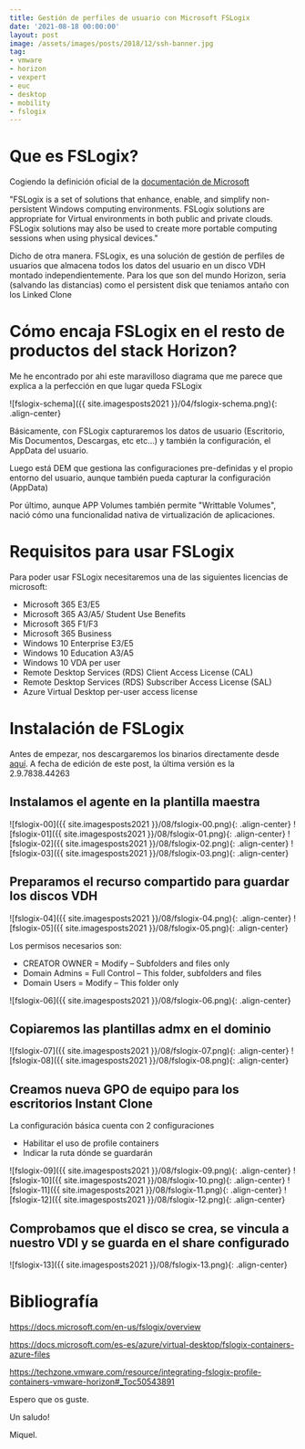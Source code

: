 ```yaml
---
title: Gestión de perfiles de usuario con Microsoft FSLogix
date: '2021-08-18 00:00:00'
layout: post
image: /assets/images/posts/2018/12/ssh-banner.jpg
tag:
- vmware
- horizon
- vexpert
- euc
- desktop
- mobility
- fslogix
---
```


# Que es FSLogix?

Cogiendo la definición oficial de la [documentación de Microsoft](https://docs.microsoft.com/en-us/fslogix/overview)

"FSLogix is a set of solutions that enhance, enable, and simplify non-persistent Windows computing environments. FSLogix solutions are appropriate for Virtual environments in both public and private clouds. FSLogix solutions may also be used to create more portable computing sessions when using physical devices."

Dicho de otra manera. FSLogix, es una solución de gestión de perfiles de usuarios que almacena todos los datos del usuario en un disco VDH montado independientemente. Para los que son del mundo Horizon, seria (salvando las distancias) como el persistent disk que teniamos antaño con los Linked Clone

# Cómo encaja FSLogix en el resto de productos del stack Horizon?

Me he encontrado por ahi este maravilloso diagrama que me parece que explica a la perfección en que lugar queda FSLogix

![fslogix-schema]({{ site.imagesposts2021 }}/04/fslogix-schema.png){: .align-center}

Básicamente, con FSLogix capturaremos los datos de usuario (Escritorio, Mis Documentos, Descargas, etc etc...) y también la configuración, el AppData del usuario.

Luego está DEM que gestiona las configuraciones pre-definidas y el propio entorno del usuario, aunque también pueda capturar la configuración (AppData)

Por último, aunque APP Volumes también permite "Writtable Volumes", nació cómo una funcionalidad nativa de virtualización de aplicaciones.

# Requisitos para usar FSLogix

Para poder usar FSLogix necesitaremos una de las siguientes licencias de microsoft:

- Microsoft 365 E3/E5
- Microsoft 365 A3/A5/ Student Use Benefits
- Microsoft 365 F1/F3
- Microsoft 365 Business
- Windows 10 Enterprise E3/E5
- Windows 10 Education A3/A5
- Windows 10 VDA per user
- Remote Desktop Services (RDS) Client Access License (CAL)
- Remote Desktop Services (RDS) Subscriber Access License (SAL)
- Azure Virtual Desktop per-user access license

# Instalación de FSLogix

Antes de empezar, nos descargaremos los binarios directamente desde [aquí](https://aka.ms/fslogix_download). A fecha de edición de este post, la última versión es la 2.9.7838.44263

## Instalamos el agente en la plantilla maestra

![fslogix-00]({{ site.imagesposts2021 }}/08/fslogix-00.png){: .align-center}
![fslogix-01]({{ site.imagesposts2021 }}/08/fslogix-01.png){: .align-center}
![fslogix-02]({{ site.imagesposts2021 }}/08/fslogix-02.png){: .align-center}
![fslogix-03]({{ site.imagesposts2021 }}/08/fslogix-03.png){: .align-center}

## Preparamos el recurso compartido para guardar los discos VDH

![fslogix-04]({{ site.imagesposts2021 }}/08/fslogix-04.png){: .align-center}
![fslogix-05]({{ site.imagesposts2021 }}/08/fslogix-05.png){: .align-center}

Los permisos necesarios son:

- CREATOR OWNER = Modify – Subfolders and files only
- Domain Admins = Full Control – This folder, subfolders and files
- Domain Users = Modify – This folder only

![fslogix-06]({{ site.imagesposts2021 }}/08/fslogix-06.png){: .align-center}

## Copiaremos las plantillas admx en el dominio

![fslogix-07]({{ site.imagesposts2021 }}/08/fslogix-07.png){: .align-center}
![fslogix-08]({{ site.imagesposts2021 }}/08/fslogix-08.png){: .align-center}

## Creamos nueva GPO de equipo para los escritorios Instant Clone

La configuración básica cuenta con 2 configuraciones

- Habilitar el uso de profile containers
- Indicar la ruta dónde se guardarán

![fslogix-09]({{ site.imagesposts2021 }}/08/fslogix-09.png){: .align-center}
![fslogix-10]({{ site.imagesposts2021 }}/08/fslogix-10.png){: .align-center}
![fslogix-11]({{ site.imagesposts2021 }}/08/fslogix-11.png){: .align-center}
![fslogix-12]({{ site.imagesposts2021 }}/08/fslogix-12.png){: .align-center}

## Comprobamos que el disco se crea, se vincula a nuestro VDI y se guarda en el share configurado

![fslogix-13]({{ site.imagesposts2021 }}/08/fslogix-13.png){: .align-center}

# Bibliografía

https://docs.microsoft.com/en-us/fslogix/overview

https://docs.microsoft.com/es-es/azure/virtual-desktop/fslogix-containers-azure-files

https://techzone.vmware.com/resource/integrating-fslogix-profile-containers-vmware-horizon#_Toc50543891

Espero que os guste.

Un saludo!

Miquel.